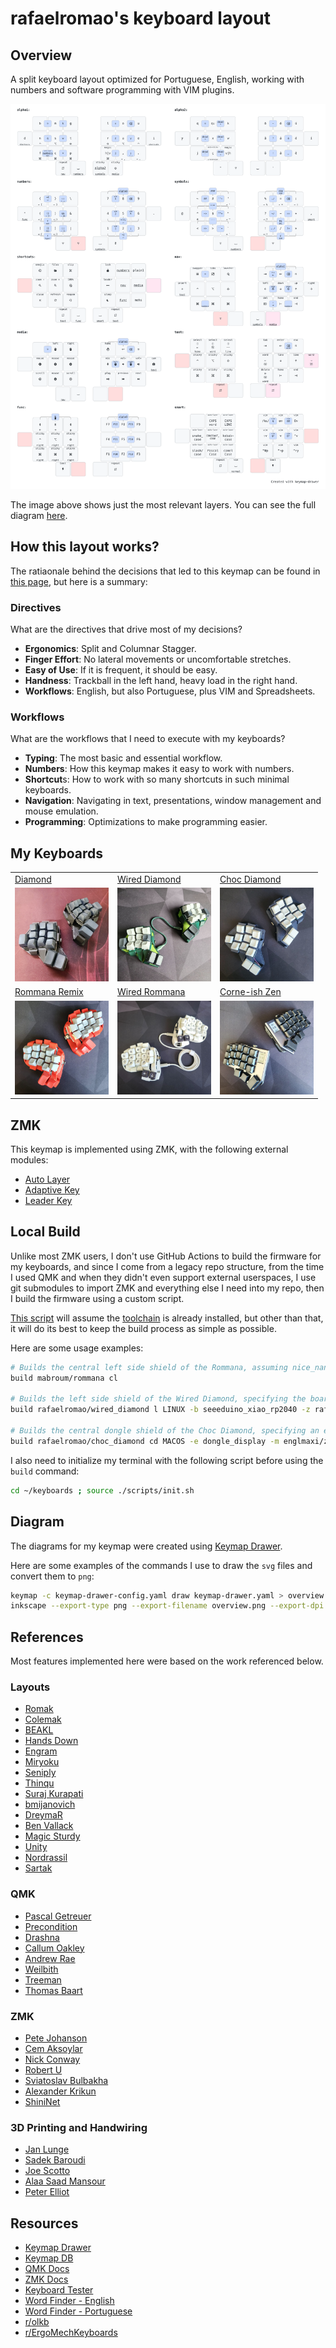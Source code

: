 # rafaelromao's keyboard layout
 
## Overview

A split keyboard layout optimized for Portuguese, English, working with numbers and software programming with VIM plugins.

![img](docs/img/diagrams/overview.png)

The image above shows just the most relevant layers. You can see the full diagram [here](docs/img/diagrams/all.png).

## How this layout works?

The ratiaonale behind the decisions that led to this keymap can be found in [this page](https://rafaelromao.github.io/keyboards), but here is a summary:

### Directives

What are the directives that drive most of my decisions?

- **Ergonomics**: Split and Columnar Stagger.
- **Finger Effort**: No lateral movements or uncomfortable stretches.
- **Easy of Use**: If it is frequent, it should be easy.
- **Handness**: Trackball in the left hand, heavy load in the right hand.
- **Workflows**: English, but also Portuguese, plus VIM and Spreadsheets.

### Workflows

What are the workflows that I need to execute with my keyboards?

- **Typing**: The most basic and essential workflow.
- **Numbers**: How this keymap makes it easy to work with numbers.
- **Shortcut**s: How to work with so many shortcuts in such minimal keyboards.
- **Navigation**: Navigating in text, presentations, window management and mouse emulation.
- **Programming**: Optimizations to make programming easier.

## My Keyboards

<table>
  <tr>
    <td><a href="https://github.com/rafaelromao/diamond">Diamond</a></td>
    <td><a href="https://github.com/rafaelromao/diamond">Wired Diamond</a></td>
    <td><a href="https://github.com/rafaelromao/diamond">Choc Diamond</a></td>
  </tr>
  <tr>
    <td><a href="docs/img/builds/Diamond.jpeg"><img src="docs/img/builds/Diamond.jpeg" width="150" /></a></td>
    <td><a href="docs/img/builds/Wired%20Diamond.jpeg"><img src="docs/img/builds/Wired%20Diamond.jpeg" width="150" /></a></td>
    <td><a href="docs/img/builds/Choc%20Diamond.jpeg"><img src="docs/img/builds/Choc%20Diamond.jpeg" width="150" /></a></td>
  </tr>
  <tr>
    <td><a href="https://github.com/rafaelromao/rommana-remix">Rommana Remix</a></td>
    <td><a href="https://github.com/AlaaSaadAbdo/Rommana">Wired Rommana</a></td>
    <td><a href="https://lowprokb.ca/collections/keyboards/products/corne-ish-zen">Corne-ish Zen</a></td>
  </tr>
  <tr>
    <td><a href="docs/img/builds/Rommana.jpeg"><img src="docs/img/builds/Rommana.jpeg" width="150" /></a></td>
    <td><a href="docs/img/builds/Wired%20Rommana.jpeg"><img src="docs/img/builds/Wired%20Rommana.jpeg" width="150" /></a></td>
    <td><a href="docs/img/builds/Corne-ish%20Zen.jpeg"><img src="docs/img/builds/Corne-ish%20Zen.jpeg" width="150" /></a></td>
  </tr>
</table>

## ZMK

This keymap is implemented using ZMK, with the following external modules:
- [Auto Layer](https://github.com/urob/zmk-auto-layer)
- [Adaptive Key](https://github.com/urob/zmk-adaptive-key)
- [Leader Key](https://github.com/urob/zmk-leader-key)

## Local Build

Unlike most ZMK users, I don't use GitHub Actions to build the firmware for my keyboards, and since I come from a legacy repo structure, from the time I used QMK and when they didn't even support external userspaces, I use git submodules to import ZMK and everything else I need into my repo, then I build the firmware using a custom script. 

[This script](scripts/build.sh) will assume the [toolchain](https://zmk.dev/docs/development/setup) is already installed, but other than that, it will do its best to keep the build process as simple as possible.

Here are some usage examples:

```bash
# Builds the central left side shield of the Rommana, assuming nice_nano_v2 as board and MACOS as target operating system
build mabroum/rommana cl

# Builds the left side shield of the Wired Diamond, specifying the board and ZMK fork to be used instead of the default
build rafaelromao/wired_diamond l LINUX -b seeeduino_xiao_rp2040 -z rafaelromao/zmk

# Builds the central dongle shield of the Choc Diamond, specifying an extra shield and an external module to handle the display
build rafaelromao/choc_diamond cd MACOS -e dongle_display -m englmaxi/zmk-dongle-display
```

I also need to initialize my terminal with the following script before using the `build` command:

```bash
cd ~/keyboards ; source ./scripts/init.sh
```

## Diagram

The diagrams for my keymap were created using [Keymap Drawer](https://github.com/caksoylar/keymap-drawer).

Here are some examples of the commands I use to draw the `svg` files and convert them to `png`:

```bash
keymap -c keymap-drawer-config.yaml draw keymap-drawer.yaml > overview.svg
inkscape --export-type png --export-filename overview.png --export-dpi 300 --export-background=white overview.svg
```

## References

Most features implemented here were based on the work referenced below.

### Layouts

- [Romak](https://rafaelromao.github.io/romak)
- [Colemak](https://colemak.org)
- [BEAKL](https://web.archive.org/web/20210801204805/https://ieants.cc/beakl/)
- [Hands Down](https://sites.google.com/alanreiser.com/handsdown/home)
- [Engram](https://engram.dev)
- [Miryoku](https://github.com/manna-harbour/miryoku)
- [Seniply](https://stevep99.github.io/seniply)
- [Thinqu](https://web.archive.org/web/20230604081244/https://microexploitation.com/2018/06/04/thinqu/)
- [Suraj Kurapati](https://sunaku.github.io/moergo-glove80-keyboard.html)
- [bmijanovich](https://github.com/bmijanovich/zmk-config)
- [DreymaR](https://dreymar.colemak.org)
- [Ben Vallack](https://youtube.com/c/BenVallack)
- [Magic Sturdy](https://github.com/Ikcelaks/keyboard_layouts/blob/main/magic_sturdy/magic_sturdy.md)
- [Unity](https://lykt.xyz/uno)
- [Nordrassil](https://github.com/empressabyss/nordrassil)
- [Sartak](https://github.com/sartak/keyboard)

### QMK

- [Pascal Getreuer](https://github.com/getreuer/qmk-keymap)
- [Precondition](https://github.com/precondition/dactyl-manuform-keymap)
- [Drashna](https://github.com/drashna/qmk_userspace)
- [Callum Oakley](https://github.com/callum-oakley/qmk_firmware/tree/master/users/callum)
- [Andrew Rae](https://github.com/andrewjrae/kyria-keymap)
- [Weilbith](https://github.com/weilbith/keyboard_firmware)
- [Treeman](https://github.com/treeman/qmk_firmware/tree/master/keyboards/ferris/keymaps/treeman)
- [Thomas Baart](https://thomasbaart.nl/category/mechanical-keyboards/firmware/qmk)

### ZMK

- [Pete Johanson](https://github.com/petejohanson/)
- [Cem Aksoylar](https://github.com/caksoylar)
- [Nick Conway](https://github.com/nickconway)
- [Robert U](https://github.com/urob)
- [Sviatoslav Bulbakha](https://github.com/ssbb)
- [Alexander Krikun](https://github.com/krikun98)
- [ShiniNet](https://github.com/ShiniNet)

### 3D Printing and Handwiring

- [Jan Lunge](https://m.youtube.com/@JanLunge)
- [Sadek Baroudi](https://github.com/sadekbaroudi)
- [Joe Scotto](https://github.com/joe-scotto)
- [Alaa Saad Mansour](https://github.com/AlaaSaadAbdo)
- [Peter Elliot](https://github.com/PJE66)

## Resources

- [Keymap Drawer](https://github.com/caksoylar/keymap-drawer)
- [Keymap DB](https://keymapdb.com/keymaps/rafaelromao/)
- [QMK Docs](https://docs.qmk.fm)
- [ZMK Docs](https://zmk.dev/docs)
- [Keyboard Tester](https://config.qmk.fm/#/test)
- [Word Finder - English](https://www.merriam-webster.com/wordfinder/classic/contains/all/-1/th/1)
- [Word Finder - Portuguese](https://www.palavras.net/search.php?m=th&d=17)
- [r/olkb](https://www.reddit.com/r/olkb)
- [r/ErgoMechKeyboards](https://www.reddit.com/r/ErgoMechKeyboards)
